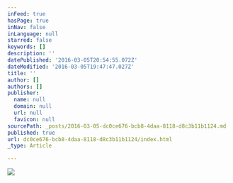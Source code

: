```yaml
---
inFeed: true
hasPage: true
inNav: false
inLanguage: null
starred: false
keywords: []
description: ''
datePublished: '2016-03-05T20:54:55.072Z'
dateModified: '2016-03-05T19:47:47.027Z'
title: ''
author: []
authors: []
publisher:
  name: null
  domain: null
  url: null
  favicon: null
sourcePath: _posts/2016-03-05-dc0ce676-bcb8-4daa-8118-d8c3b11b1124.md
published: true
url: dc0ce676-bcb8-4daa-8118-d8c3b11b1124/index.html
_type: Article

---
```

![](https://the-grid-user-content.s3-us-west-2.amazonaws.com/97cac5b4-2185-4046-9daf-79b363b8609f.jpg)